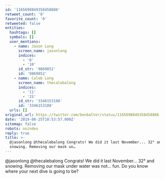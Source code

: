 ```yaml
---
id: '1165698849358458886'
retweet_count: '0'
favorite_count: '0'
retweeted: false
entities:
  hashtags: []
  symbols: []
  user_mentions:
    - name: Jason Long
      screen_name: jasonlong
      indices:
        - '0'
        - '10'
      id_str: '9869852'
      id: '9869852'
    - name: Caleb Long
      screen_name: thecalebalong
      indices:
        - '11'
        - '25'
      id_str: '3346153108'
      id: '3346153108'
  urls: []
original_url: https://twitter.com/benbalter/status/1165698849358458886
date: '2019-08-25T18:53:57.000Z'
sitemap: false
robots: noindex
reply: true
title: >-
  @jasonlong @thecalebalong Congrats! We did it last November... 32° and
  snowing. Removing our mask un…
---
```


@jasonlong @thecalebalong Congrats! We did it last November... 32° and snowing. Removing our mask under water was not... fun. Do you know where your next dive is going to be?